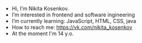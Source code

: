 - Hi, I’m Nikita Kosenkov.
- I’m interested in frontend and software ingineering
- I’m currently learning: JavaScript, HTML, CSS, java
- How to reach me: https://vk.com/nikita_kosenkov
- At the moment I'm 14 y.o. 
